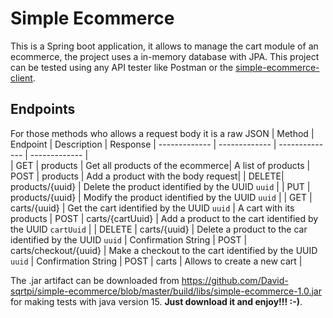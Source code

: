 # Simple Ecommerce
This is a Spring boot application, it allows to manage the cart module of an ecommerce, the project uses a in-memory database with JPA.
This project can be tested using any API tester like Postman or the [simple-ecommerce-client](https://github.com/David-sqrtpi/simple-e-commerce-client).
## Endpoints
For those methods who allows a request body it is a raw JSON
| Method | Endpoint | Description | Response
| ------------- | ------------- | -------------- | ------------- |  
| GET  | products | Get all products of the ecommerce| A list of products
| POST | products | Add a product with the body request|
| DELETE| products/{uuid} | Delete the product identified by the UUID `uuid` |
| PUT | products/{uuid} | Modify the product identified by the UUID `uuid` |
| GET | carts/{uuid} | Get the cart identified by the UUID `uuid` | A cart with its products
| POST | carts/{cartUuid} | Add a product to the cart identified by the UUID `cartUuid` | 
| DELETE | carts/{uuid} | Delete a product to the car identified by the UUID `uuid` | Confirmation String
| POST | carts/checkout/{uuid} | Make a checkout to the cart identified by the UUID `uuid` | Confirmation String 
| POST | carts | Allows to create a new cart |

The .jar artifact can be downloaded from https://github.com/David-sqrtpi/simple-ecommerce/blob/master/build/libs/simple-ecommerce-1.0.jar for making tests with java version 15. **Just download it and enjoy!!! :-)**.
